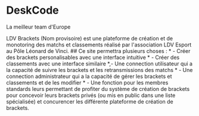 # DeskCode
La meilleur team d'Europe


LDV Brackets (Nom provisoire) est une plateforme de création et de monotoring des matchs et classements réalisé par l'association LDV Esport au Pôle Léonard de Vinci. 
      ## Ce site permettra plusieurs choses : 
            * - Créer des brackets personalisables avec une interface intuitive
            * - Créer des classements avec une interface similaire
            *,- Une connection utilisateur qui a la capacité de suivre les brackets et les retransmissions des matchs
            * - Une connection administrateur qui a la capacité de gérer les brackets et classements et de les modifier
            * - Une fonction pour les membres standards leurs permettant de profiter du système de création de brackets pour concevoir leurs brackets
              privés (ou mis en public dans une liste spécialisée) et concurencer les différente plateforme de création de brackets.
